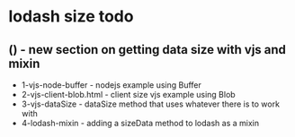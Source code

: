 # lodash size todo

## () - new section on getting data size with vjs and mixin
* 1-vjs-node-buffer - nodejs example using Buffer
* 2-vjs-client-blob.html - client size vjs example using Blob
* 3-vjs-dataSize - dataSize method that uses whatever there is to work with
* 4-lodash-mixin - adding a sizeData method to lodash as a mixin
